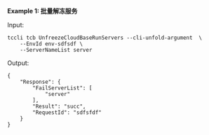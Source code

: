 **Example 1: 批量解冻服务**



Input: 

```
tccli tcb UnfreezeCloudBaseRunServers --cli-unfold-argument  \
    --EnvId env-sdfsdf \
    --ServerNameList server
```

Output: 
```
{
    "Response": {
        "FailServerList": [
            "server"
        ],
        "Result": "succ",
        "RequestId": "sdfsfdf"
    }
}
```

